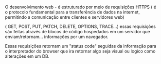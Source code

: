 
O desenvolvimento web - é estruturado por meio de requisições HTTPS ( é o protocolo fundamental para a transferência de dados na internet, permitindo a comunicação entre clientes e servidores web)

( GET, POST, PUT, PATCH, DELETE, OPTIONS, TRACE...) essas requisições são feitas através de blocos de código hospedados em um servidor que enviam/retornam... informações por um navegador.

Essas requisições retornam um "status code" seguidas da informação para o interpretador do browser que ira retornar algo seja visual ou logico como alterações em um DB.
